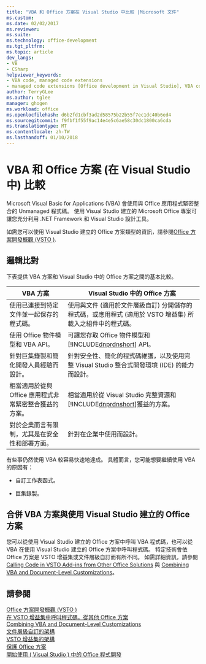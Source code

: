 ```yaml
---
title: "VBA 和 Office 方案在 Visual Studio 中比較 |Microsoft 文件"
ms.custom: 
ms.date: 02/02/2017
ms.reviewer: 
ms.suite: 
ms.technology: office-development
ms.tgt_pltfrm: 
ms.topic: article
dev_langs:
- VB
- CSharp
helpviewer_keywords:
- VBA code, managed code extensions
- managed code extensions [Office development in Visual Studio], VBA compared to
author: TerryGLee
ms.author: tglee
manager: ghogen
ms.workload: office
ms.openlocfilehash: d6b2fd1cbf3ad2d58575b22b55f7ec1dc40b6ed4
ms.sourcegitcommit: f9fbf1f55f9ac14e4e5c6ae58c30dc1800ca6cda
ms.translationtype: MT
ms.contentlocale: zh-TW
ms.lasthandoff: 01/10/2018
---
```

# <a name="vba-and-office-solutions-in-visual-studio-compared"></a>VBA 和 Office 方案 (在 Visual Studio 中) 比較
  Microsoft Visual Basic for Applications (VBA) 會使用與 Office 應用程式緊密整合的 Unmanaged 程式碼。 使用 Visual Studio 建立的 Microsoft Office 專案可讓您充分利用 .NET Framework 和 Visual Studio 設計工具。  
  
 如需您可以使用 Visual Studio 建立的 Office 方案類型的資訊，請參閱[Office 方案開發概觀 &#40;VSTO &#41;](../vsto/office-solutions-development-overview-vsto.md).  
  
## <a name="comparison"></a>邏輯比對  
 下表提供 VBA 方案和 Visual Studio 中的 Office 方案之間的基本比較。  
  
|VBA 方案|Visual Studio 中的 Office 方案|  
|-------------------|---------------------------------------|  
|使用已連接到特定文件並一起保存的程式碼。|使用與文件 (適用於文件層級自訂) 分開儲存的程式碼，或應用程式 (適用於 VSTO 增益集) 所載入之組件中的程式碼。|  
|使用 Office 物件模型和 VBA API。|可讓您存取 Office 物件模型和 [!INCLUDE[dnprdnshort](../sharepoint/includes/dnprdnshort-md.md)] API。|  
|針對巨集錄製和簡化開發人員經驗而設計。|針對安全性、簡化的程式碼維護，以及使用完整 Visual Studio 整合式開發環境 (IDE) 的能力而設計。|  
|相當適用於從與 Office 應用程式非常緊密整合獲益的方案。|相當適用於從 Visual Studio 完整資源和 [!INCLUDE[dnprdnshort](../sharepoint/includes/dnprdnshort-md.md)]獲益的方案。|  
|對於企業而言有限制，尤其是在安全性和部署方面。|針對在企業中使用而設計。|  
  
 有些事仍然使用 VBA 較容易快速地達成。 具體而言，您可能想要繼續使用 VBA 的原因有：  
  
-   自訂工作表函式。  
  
-   巨集錄製。  
  
## <a name="combining-vba-solutions-and-office-solutions-created-by-using-visual-studio"></a>合併 VBA 方案與使用 Visual Studio 建立的 Office 方案  
 您可以從使用 Visual Studio 建立的 Office 方案中呼叫 VBA 程式碼，也可以從 VBA 在使用 Visual Studio 建立的 Office 方案中呼叫程式碼。 特定技術會依 Office 方案是 VSTO 增益集或文件層級自訂而有所不同。 如需詳細資訊，請參閱 [Calling Code in VSTO Add-ins from Other Office Solutions](../vsto/calling-code-in-vsto-add-ins-from-other-office-solutions.md) 與 [Combining VBA and Document-Level Customizations](../vsto/combining-vba-and-document-level-customizations.md)。  
  
## <a name="see-also"></a>請參閱  
 [Office 方案開發概觀 &#40;VSTO &#41;](../vsto/office-solutions-development-overview-vsto.md)   
 [在 VSTO 增益集中呼叫程式碼，從其他 Office 方案](../vsto/calling-code-in-vsto-add-ins-from-other-office-solutions.md)   
 [Combining VBA and Document-Level Customizations](../vsto/combining-vba-and-document-level-customizations.md)   
 [文件層級自訂的架構](../vsto/architecture-of-document-level-customizations.md)   
 [VSTO 增益集的架構](../vsto/architecture-of-vsto-add-ins.md)   
 [保護 Office 方案](../vsto/securing-office-solutions.md)   
 [開始使用 &#40; Visual Studio &#41; 中的 Office 程式開發](../vsto/getting-started-office-development-in-visual-studio.md)  
  
  